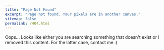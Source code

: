 ```yaml
---
title: "Page Not Found"
excerpt: "Page not found. Your pixels are in another canvas."
sitemap: false
permalink: /404.html
---
```


Oops... Looks like either you are searching something that doesn't exist or I removed this content. For the latter case, contact me :)